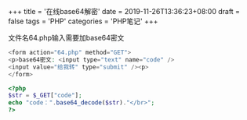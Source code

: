 +++
title = '在线base64解密'
date =  2019-11-26T13:36:23+08:00
draft = false
tags = 'PHP'
categories = 'PHP笔记'
+++


文件名64.php输入需要加base64密文
``` php {linenos=inline}
<form action="64.php" method="GET">
<p>base64密文: <input type="text" name="code" />
<input value="给我转" type="submit" /><p>
</form>
```

``` php {linenos=inline}
<?php
$str = $_GET["code"];
echo "code：".base64_decode($str)."</br>";
?>
```